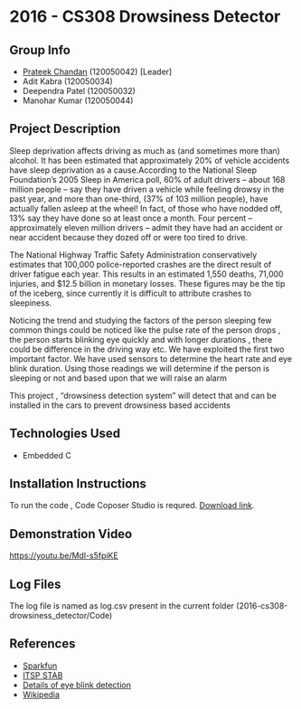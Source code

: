 # 2016 - CS308 Drowsiness Detector 

 
## Group Info
 
+   [Prateek Chandan](http://prtaeekchandan.in) (120050042) [Leader]
+   Adit Kabra (120050034)
+	Deependra Patel (120050032)
+ 	Manohar Kumar (120050044)
 
 
## Project Description 

 
Sleep deprivation affects driving as much as (and sometimes more than) alcohol. It has been estimated that approximately 20% of vehicle accidents have sleep deprivation as a cause.According to the National Sleep Foundation’s 2005 Sleep in America poll, 60% of adult drivers – about 168 million people – say they have driven a vehicle while feeling drowsy in the past year, and more than one-third, (37% of 103 million people), have actually fallen asleep at the wheel! In fact, of those who have nodded off, 13% say they have done so at least once a month. Four percent – approximately eleven million drivers – admit they have had an accident or near accident because they dozed off or were too tired to drive.

The National Highway Traffic Safety Administration conservatively estimates that 100,000 police-reported crashes are the direct result of driver fatigue each year. This results in an estimated 1,550 deaths, 71,000 injuries, and $12.5 billion in monetary losses. These figures may be the tip of the iceberg, since currently it is difficult to attribute crashes to sleepiness.

Noticing the trend and studying the factors of the person sleeping few common things could be noticed like the pulse rate of the person drops , the person starts blinking eye quickly and with longer durations , there could be difference in the driving way etc. We have exploited the first two important factor. We have used sensors to determine the heart rate and eye blink duration. Using those readings we will determine if the person is sleeping or not and based upon that we will raise an alarm

This project , “drowsiness detection system” will detect that and can be installed in the cars to prevent drowsiness based accidents
  
 
## Technologies Used 

 
+   Embedded C 
    
 
 
## Installation Instructions 
 
 
To run the code , Code Coposer Studio is requred. [Download link](https://www.cse.iitb.ac.in/~erts/html_pages/Resources/CCS-installer/).
 
 
## Demonstration Video 

https://youtu.be/Mdl-s5fpiKE


## Log Files

The log file is named as log.csv present in the current folder (2016-cs308-drowsiness_detector/Code)

## References 
 

 
+ [Sparkfun](https://www.sparkfun.com/products/11574) 
+ [ITSP STAB](https://stab-iitb.org/itsprandomap/documentation?id=105) 
+ [Details of eye blink detection](http://archfaci.jamanetwork.com/article.aspx?articleID=1852985)
+ [Wikipedia](https://en.wikipedia.org/wiki/Driver_drowsiness_detection)
